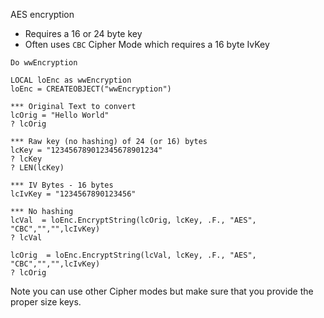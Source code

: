 ﻿AES encryption * Requires a 16 or 24 byte key* Often uses `CBC` Cipher Mode which requires a 16 byte IvKey```foxproDo wwEncryptionLOCAL loEnc as wwEncryptionloEnc = CREATEOBJECT("wwEncryption")*** Original Text to convertlcOrig = "Hello World"? lcOrig*** Raw key (no hashing) of 24 (or 16) byteslcKey = "123456789012345678901234"? lcKey? LEN(lcKey)*** IV Bytes - 16 byteslcIvKey = "1234567890123456"*** No hashinglcVal  = loEnc.EncryptString(lcOrig, lcKey, .F., "AES", "CBC","","",lcIvKey)? lcVallcOrig  = loEnc.EncryptString(lcVal, lcKey, .F., "AES", "CBC","","",lcIvKey)? lcOrig```Note you can use other Cipher modes but make sure that you provide the proper size keys.